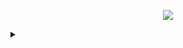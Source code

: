 <p align="center">
<a title="don't touch him?" href=https://file.garden/Zdu77rwq23DtX9qX/locked.gif><img src="https://file.garden/Zdu77rwq23DtX9qX/locked.gif"></a>
<p align="center">
<p align="center"><details>
<summary></summary>
  <p align="center">
<a title="brb" href=https://file.garden/Zdu77rwq23DtX9qX/science-biology.gif><img src="https://file.garden/Zdu77rwq23DtX9qX/science-biology.gif"></a>
<p align="center">
  <p align="right">
<a title="my horrible chud homunculus son" href=https://file.garden/Zdu77rwq23DtX9qX/homunculus%20son><img src="https://file.garden/Zdu77rwq23DtX9qX/homunculus%20son"></a>
<p align="right">
</details>

